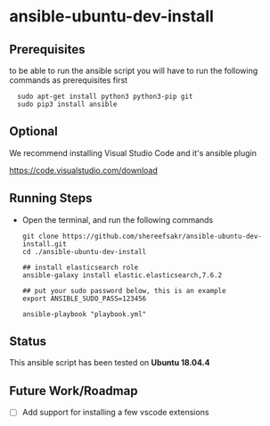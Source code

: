 # ansible-ubuntu-dev-install

## Prerequisites

to be able to run the ansible script you will have to run the following commands as prerequisites first

      sudo apt-get install python3 python3-pip git
      sudo pip3 install ansible


## Optional

We recommend installing Visual Studio Code and it's ansible plugin

https://code.visualstudio.com/download

## Running Steps
* Open the terminal, and run the following commands

      git clone https://github.com/shereefsakr/ansible-ubuntu-dev-install.git
      cd ./ansible-ubuntu-dev-install
      
      ## install elasticsearch role
      ansible-galaxy install elastic.elasticsearch,7.6.2
      
      ## put your sudo password below, this is an example
      export ANSIBLE_SUDO_PASS=123456

      ansible-playbook "playbook.yml"

## Status

This ansible script has been tested on **Ubuntu 18.04.4**


## Future Work/Roadmap

- [ ] Add support for installing a few vscode extensions
